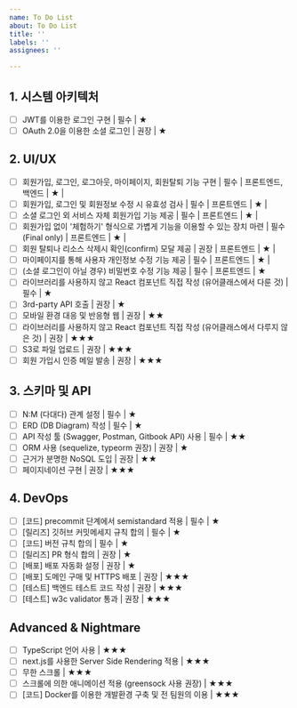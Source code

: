```yaml
---
name: To Do List
about: To Do List
title: ''
labels: ''
assignees: ''

---
```


## 1. 시스템 아키텍처
 * [ ] JWT를 이용한 로그인 구현 | 필수 | ★
 * [ ]  OAuth 2.0을 이용한 소셜 로그인 | 권장 | ★
## 2. UI/UX
 * [ ]  회원가입, 로그인, 로그아웃, 마이페이지, 회원탈퇴 기능 구현 | 필수 | 프론트엔드, 백엔드 | ★ |  
 * [ ]  회원가입, 로그인 및 회원정보 수정 시 유효성 검사 | 필수 | 프론트엔드 | ★ |  
 * [ ]  소셜 로그인 외 서비스 자체 회원가입 기능 제공 | 필수 | 프론트엔드 | ★ |  
 * [ ]  회원가입 없이 '체험하기' 형식으로 가볍게 기능을 이용할 수 있는 장치 마련 | 필수(Final only) | 프론트엔드 | ★ |  
 * [ ]  회원 탈퇴나 리소스 삭제시 확인(confirm) 모달 제공 | 권장 | 프론트엔드 | ★ |  
 * [ ]  마이페이지를 통해 사용자 개인정보 수정 기능 제공 | 필수 | 프론트엔드 | ★ |  
 * [ ]  (소셜 로그인이 아닐 경우) 비밀번호 수정 기능 제공 | 필수 | 프론트엔드 | ★
 * [ ]  라이브러리를 사용하지 않고 React 컴포넌트 직접 작성 (유어클래스에서 다룬 것) | 필수 | ★
 * [ ]  3rd-party API 호출 | 권장 | ★
 * [ ]  모바일 환경 대응 및 반응형 웹 | 권장 | ★★
 * [ ]  라이브러리를 사용하지 않고 React 컴포넌트 직접 작성 (유어클래스에서 다루지 않은 것) | 권장 | ★★★
 * [ ]  S3로 파일 업로드 | 권장 | ★★★
 * [ ]  회원 가입시 인증 메일 발송 | 권장 | ★★★
## 3. 스키마 및 API
 * [ ]  N:M (다대다) 관계 설정 | 필수 | ★
 * [ ]  ERD (DB Diagram) 작성 | 필수 | ★
 * [ ]  API 작성 툴 (Swagger, Postman, Gitbook API) 사용 | 필수 | ★★
 * [ ]  ORM 사용 (sequelize, typeorm 권장) | 권장 | ★
 * [ ]  근거가 분명한 NoSQL 도입 | 권장 | ★★
 * [ ]  페이지네이션 구현 | 권장 | ★★★
## 4. DevOps
 * [ ]  [코드] precommit 단계에서 semistandard 적용 | 필수 | ★
 * [ ]  [릴리즈] 깃허브 커밋메세지 규칙 합의 | 필수 | ★
 * [ ]  [코드] 버전 규칙 합의 | 필수 | ★
 * [ ]  [릴리즈] PR 형식 합의 | 권장 | ★
 * [ ]  [배포] 배포 자동화 설정 | 권장 | ★
 * [ ]  [배포] 도메인 구매 및 HTTPS 배포 | 권장 | ★★★
 * [ ]  [테스트] 백엔드 테스트 코드 작성 | 권장 | ★★★
 * [ ]  [테스트] w3c validator 통과 | 권장 | ★★★

## Advanced & Nightmare
 * [ ] TypeScript 언어 사용 | ★★★
 * [ ]  next.js를 사용한 Server Side Rendering 적용 | ★★★
 * [ ]  무한 스크롤 | ★★★
 * [ ]  스크롤에 의한 애니메이션 적용 (greensock 사용 권장) | ★★★
 * [ ]  [코드] Docker를 이용한 개발환경 구축 및 전 팀원의 이용 | ★★★
